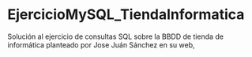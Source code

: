 # EjercicioMySQL_TiendaInformatica
 Solución al ejercicio de consultas SQL sobre la BBDD de tienda de informática planteado por Jose Juán Sánchez en su web,
